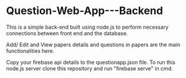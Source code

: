 # Question-Web-App---Backend
This is a simple back-end built using node.js to perform necessary connections between front end and the database. 

Add/ Edit and View papers details and questions in papers are the main functionalities here.

Copy your firebase api details to the questionapp.json file.
To run this node.js server clone this repository and run "firebase serve" in cmd.
